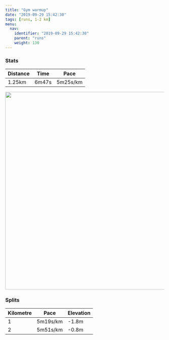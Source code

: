 ```yaml
---
title: "Gym warmup"
date: "2019-09-29 15:42:30"
tags: [runs, 1-2 km]
menu:
  nav:
    identifier: "2019-09-29 15:42:30"
    parent: "runs"
    weight: 130
---
```


### Stats

| Distance | Time | Pace |
|----------|------|------|
|1.25km|6m47s|5m25s/km|

<img src='https://maps.googleapis.com/maps/api/staticmap?maptype=terrain&path=enc:cmjeIlhyLOQIYS_@Oa@Sy@[o@_@DIFi@r@IBQP[l@E@CAUYg@eAMSSw@SCm@{@Ym@k@}BOa@KSy@[g@w@Mm@M}AKe@]g@Ym@G]Ba@QaBQSO[[}@Ke@I_@Eu@SoAQ_AW_AC_@Pk@ZQb@MZC\BLBHR_@`@a@JWG[_@GUCMC{@CQCA_@LqAzAO@EBi@Q}@KGEMMc@MY@YZ&key=AIzaSyBPVQ_iynBzLujdhfLzy8Z-5zczbktE55k&size=800x800&scale=2&markers=color:yellow|label:S|53.47042,-2.26455&markers=color:green|label:F|53.47652000000001,-2.2564899999999986' width='625' />

### Splits

| Kilometre | Pace | Elevation |
|------|------|-----------|
|1|5m19s/km|-1.8m|
|2|5m51s/km|-0.8m|
